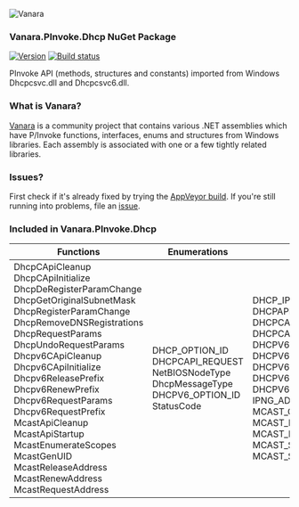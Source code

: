 ﻿![Vanara](https://raw.githubusercontent.com/dahall/Vanara/master/docs/icons/VanaraHeading.png)
### **Vanara.PInvoke.Dhcp NuGet Package**
[![Version](https://img.shields.io/nuget/v/Vanara.PInvoke.Dhcp?label=NuGet&style=flat-square)](https://github.com/dahall/Vanara/releases)
[![Build status](https://img.shields.io/appveyor/build/dahall/vanara?label=AppVeyor%20build&style=flat-square)](https://ci.appveyor.com/project/dahall/vanara)

PInvoke API (methods, structures and constants) imported from Windows Dhcpcsvc.dll and Dhcpcsvc6.dll.

### **What is Vanara?**

[Vanara](https://github.com/dahall/Vanara) is a community project that contains various .NET assemblies which have P/Invoke functions, interfaces, enums and structures from Windows libraries. Each assembly is associated with one or a few tightly related libraries.

### **Issues?**

First check if it's already fixed by trying the [AppVeyor build](https://ci.appveyor.com/nuget/vanara-prerelease).
If you're still running into problems, file an [issue](https://github.com/dahall/Vanara/issues).

### **Included in Vanara.PInvoke.Dhcp**

Functions | Enumerations | Structures
--- | --- | ---
DhcpCApiCleanup DhcpCApiInitialize DhcpDeRegisterParamChange DhcpGetOriginalSubnetMask DhcpRegisterParamChange DhcpRemoveDNSRegistrations DhcpRequestParams DhcpUndoRequestParams Dhcpv6CApiCleanup Dhcpv6CApiInitialize Dhcpv6ReleasePrefix Dhcpv6RenewPrefix Dhcpv6RequestParams Dhcpv6RequestPrefix McastApiCleanup McastApiStartup McastEnumerateScopes McastGenUID McastReleaseAddress McastRenewAddress McastRequestAddress  | DHCP_OPTION_ID DHCPCAPI_REQUEST NetBIOSNodeType DhcpMessageType DHCPV6_OPTION_ID StatusCode                 | DHCP_IP_ADDRESS DHCPAPI_PARAMS DHCPCAPI_CLASSID DHCPCAPI_PARAMS_ARRAY DHCPV6CAPI_CLASSID DHCPV6CAPI_PARAMS DHCPV6CAPI_PARAMS_ARRAY DHCPV6Prefix DHCPV6PrefixLeaseInformation IPNG_ADDRESS MCAST_CLIENT_UID MCAST_LEASE_REQUEST MCAST_LEASE_RESPONSE MCAST_SCOPE_CTX MCAST_SCOPE_ENTRY       
